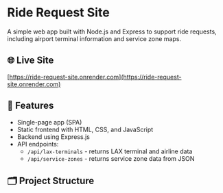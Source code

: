 # Ride Request Site

A simple web app built with Node.js and Express to support ride requests, including airport terminal information and service zone maps.

## 🌐 Live Site

[https://ride-request-site.onrender.com](https://ride-request-site.onrender.com)

## 🚀 Features

- Single-page app (SPA)
- Static frontend with HTML, CSS, and JavaScript
- Backend using Express.js
- API endpoints:
  - `/api/lax-terminals` - returns LAX terminal and airline data
  - `/api/service-zones` - returns service zone data from JSON

## 🗂️ Project Structure

